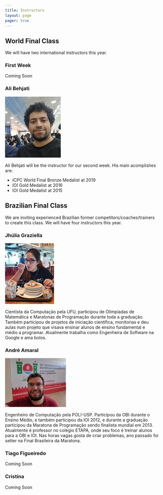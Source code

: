 ```yaml
---
title: Instructors
layout: page
pager: true
---
```


## World Final Class

We will have two international instructors this year.

### First Week

Coming Soon


### Ali Behjati

![Ali Behjati Photo](img/Ali-Behjati_small.jpg)

Ali Behjati will be the instructor for our second week. His main acomplishes are:

* ICPC World Final Bronze Medalist at 2019
* IOI Gold Medalist at 2016
* IOI Gold Medalist at 2015


## Brazilian Final Class

We are inviting experienced Brazilian former competitors/coaches/trainers to create this class. We will have four instructors this year.

### Jhúlia Graziella

![Jhúlia Graziella Photo](img/Jhulia_small.png)

Cientista da Computação pela UFU, participou de Olimpíadas de Matemática e Maratonas de Programação durante toda a graduação. Também participou de projetos de iniciação científica, monitorias e deu aulas num projeto que visava ensinar alunos de ensino fundamental e médio a programar. Atualmente trabalha como Engenheira de Software na Google e ama bolos.


### André Amaral

![André Amaral Photo](img/Andre_small.jpeg)

Engenheiro de Computação pela POLI-USP. Participou da OBI durante o Ensino Médio, e também participou da IOI 2012, e durante a graduação participou da Maratona de Programação sendo finalista mundial em 2013. Atualmente é professor no colégio ETAPA, onde seu foco é treinar alunos para a OBI e IOI. Nas horas vagas gosta de criar problemas, ano passado foi setter na Final Brasileira da Maratona. 


### Tiago Figueiredo
Coming Soon


### Cristina
Coming Soon
